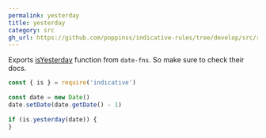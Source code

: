 ```yaml
---
permalink: yesterday
title: yesterday
category: src
gh_url: https://github.com/poppinss/indicative-rules/tree/develop/src/raw/yesterday.ts
---
```


Exports [isYesterday](https://date-fns.org/v1.30.1/docs/isYesterday) function from `date-fns`. So
make sure to check their docs.
 
```js
const { is } = require('indicative')
 
const date = new Date()
date.setDate(date.getDate() - 1)
 
if (is.yesterday(date)) {
}
```